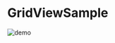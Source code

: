 GridViewSample
==============

![demo](https://github.com/YusukeHosonuma/GridViewSample/blob/master/demo.gif)
